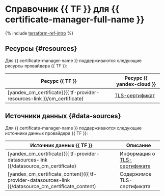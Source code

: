 # Справочник {{ TF }} для {{ certificate-manager-full-name }}

{% include [terraform-ref-intro](../_includes/terraform-ref-intro.md) %}

## Ресурсы {#resources}

Для {{ certificate-manager-name }} поддерживаются следующие ресурсы провайдера {{ TF }}:

| **Ресурс {{ TF }}** | **Ресурс {{ yandex-cloud }}** |
| --- | --- |
| [yandex_cm_certificate]({{ tf-provider-resources-link }}/cm_certificate) | [TLS-сертификат](./concepts/index.md#types) |

## Источники данных {#data-sources}

Для {{ certificate-manager-name }} поддерживаются следующие источники данных провайдера {{ TF }}:

| **Источник данных {{ TF }}** | **Описание** |
| --- | --- |
| [yandex_cm_certificate]({{ tf-provider-datasources-link }}/datasource_cm_certificate) | Информация о [TLS-сертификате](./concepts/index.md#types) |
| [yandex_cm_certificate_content]({{ tf-provider-datasources-link }}/datasource_cm_certificate_content) | Содержимое TLS-сертификата |